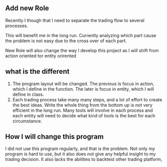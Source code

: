 ## Add new Role

Recently I though that I need to separate the trading flow to several processes.

This will benefit me in the long run. 
Currently analyzing which part cause the problem is not easy due to the cross over of each part. 

New Role will also change the way I develop this project as I will shift from action oriented tor entity orirented

## what is the different

1. The program layout will be changed. The previous is focus in action, which I define in the function. The later is focus in entity, which I will define in class.
2. Each trading process take many many steps, and a lot of effort to create the best ideas. Write the whole thing from the bottom up is not very efficient in the long run. Many tools will involve in each process and each entity will need to decide what kind of tools is the best for each circumstance. 

## How I will change this program

I did not use this program regularly, and that is the problem. Not only my program is hard to use, but it also does not give any helpful insight to my trading decision.
It also lacks the abilities to backtest other trading platform, 